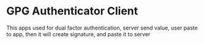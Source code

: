 # GPG Authenticator Client

This apps used for dual factor authentication, server send value, user paste to app, then it will create signature, and paste it to server

